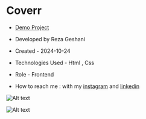 # Coverr

- [Demo Project](https://rezageshaniweb.github.io/Coverr/)

- Developed by Reza Geshani

- Created - 2024-10-24

- Technologies Used - Html , Css

- Role - Frontend

- How to reach me : with my [instagram](https://www.instagram.com/rezageshani_web) and [linkedin](http://www.linkedin.com/in/reza-geshani-web)


![Alt text](https://github.com/user-attachments/assets/f3df9daf-eb91-4f59-80b6-906a78eb483f)

![Alt text](https://github.com/user-attachments/assets/56e58f61-9723-48f0-9e8b-74d769c258fb)
